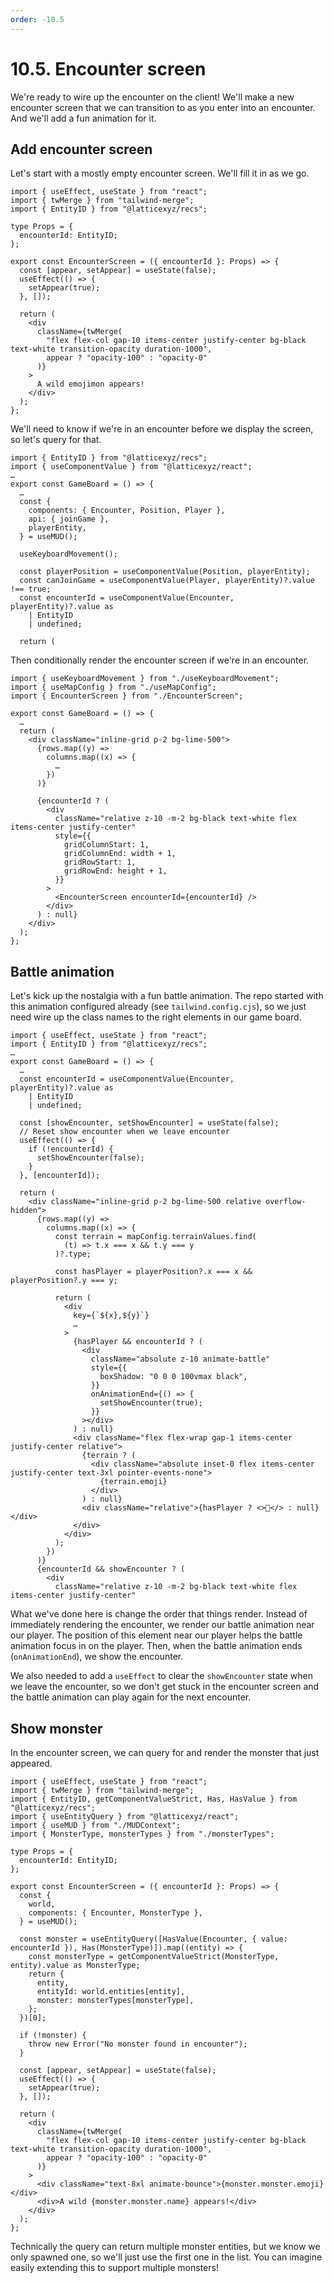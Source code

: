 ```yaml
---
order: -10.5
---
```


# 10.5. Encounter screen

We're ready to wire up the encounter on the client! We'll make a new encounter screen that we can transition to as you enter into an encounter. And we'll add a fun animation for it.

## Add encounter screen

Let's start with a mostly empty encounter screen. We'll fill it in as we go.

```tsx packages/client/src/EncounterScreen.tsx
import { useEffect, useState } from "react";
import { twMerge } from "tailwind-merge";
import { EntityID } from "@latticexyz/recs";

type Props = {
  encounterId: EntityID;
};

export const EncounterScreen = ({ encounterId }: Props) => {
  const [appear, setAppear] = useState(false);
  useEffect(() => {
    setAppear(true);
  }, []);

  return (
    <div
      className={twMerge(
        "flex flex-col gap-10 items-center justify-center bg-black text-white transition-opacity duration-1000",
        appear ? "opacity-100" : "opacity-0"
      )}
    >
      A wild emojimon appears!
    </div>
  );
};
```

We'll need to know if we're in an encounter before we display the screen, so let's query for that.

```tsx !#1,7,16-18 packages/client/src/GameBoard.tsx
import { EntityID } from "@latticexyz/recs";
import { useComponentValue } from "@latticexyz/react";
…
export const GameBoard = () => {
  …
  const {
    components: { Encounter, Position, Player },
    api: { joinGame },
    playerEntity,
  } = useMUD();

  useKeyboardMovement();

  const playerPosition = useComponentValue(Position, playerEntity);
  const canJoinGame = useComponentValue(Player, playerEntity)?.value !== true;
  const encounterId = useComponentValue(Encounter, playerEntity)?.value as
    | EntityID
    | undefined;

  return (
```

Then conditionally render the encounter screen if we're in an encounter.

```tsx !#3,15-27 packages/client/src/GameBoard.tsx
import { useKeyboardMovement } from "./useKeyboardMovement";
import { useMapConfig } from "./useMapConfig";
import { EncounterScreen } from "./EncounterScreen";

export const GameBoard = () => {
  …
  return (
    <div className="inline-grid p-2 bg-lime-500">
      {rows.map((y) =>
        columns.map((x) => {
          …
        })
      )}

      {encounterId ? (
        <div
          className="relative z-10 -m-2 bg-black text-white flex items-center justify-center"
          style={{
            gridColumnStart: 1,
            gridColumnEnd: width + 1,
            gridRowStart: 1,
            gridRowEnd: height + 1,
          }}
        >
          <EncounterScreen encounterId={encounterId} />
        </div>
      ) : null}
    </div>
  );
};
```

## Battle animation

Let's kick up the nostalgia with a fun battle animation. The repo started with this animation configured already (see `tailwind.config.cjs`), so we just need wire up the class names to the right elements in our game board.

```tsx !#1,10-16,19,26,33-43,50,56 packages/client/src/GameBoard.tsx
import { useEffect, useState } from "react";
import { EntityID } from "@latticexyz/recs";
…
export const GameBoard = () => {
  …
  const encounterId = useComponentValue(Encounter, playerEntity)?.value as
    | EntityID
    | undefined;

  const [showEncounter, setShowEncounter] = useState(false);
  // Reset show encounter when we leave encounter
  useEffect(() => {
    if (!encounterId) {
      setShowEncounter(false);
    }
  }, [encounterId]);

  return (
    <div className="inline-grid p-2 bg-lime-500 relative overflow-hidden">
      {rows.map((y) =>
        columns.map((x) => {
          const terrain = mapConfig.terrainValues.find(
            (t) => t.x === x && t.y === y
          )?.type;

          const hasPlayer = playerPosition?.x === x && playerPosition?.y === y;

          return (
            <div
              key={`${x},${y}`}
              …
            >
              {hasPlayer && encounterId ? (
                <div
                  className="absolute z-10 animate-battle"
                  style={{
                    boxShadow: "0 0 0 100vmax black",
                  }}
                  onAnimationEnd={() => {
                    setShowEncounter(true);
                  }}
                ></div>
              ) : null}
              <div className="flex flex-wrap gap-1 items-center justify-center relative">
                {terrain ? (
                  <div className="absolute inset-0 flex items-center justify-center text-3xl pointer-events-none">
                    {terrain.emoji}
                  </div>
                ) : null}
                <div className="relative">{hasPlayer ? <>🤠</> : null}</div>
              </div>
            </div>
          );
        })
      )}
      {encounterId && showEncounter ? (
        <div
          className="relative z-10 -m-2 bg-black text-white flex items-center justify-center"
```

What we've done here is change the order that things render. Instead of immediately rendering the encounter, we render our battle animation near our player. The position of this element near our player helps the battle animation focus in on the player. Then, when the battle animation ends (`onAnimationEnd`), we show the encounter.

We also needed to add a `useEffect` to clear the `showEncounter` state when we leave the encounter, so we don't get stuck in the encounter screen and the battle animation can play again for the next encounter.

## Show monster

In the encounter screen, we can query for and render the monster that just appeared.

```tsx !#3-6,13-29,43-44 packages/client/src/EncounterScreen.tsx
import { useEffect, useState } from "react";
import { twMerge } from "tailwind-merge";
import { EntityID, getComponentValueStrict, Has, HasValue } from "@latticexyz/recs";
import { useEntityQuery } from "@latticexyz/react";
import { useMUD } from "./MUDContext";
import { MonsterType, monsterTypes } from "./monsterTypes";

type Props = {
  encounterId: EntityID;
};

export const EncounterScreen = ({ encounterId }: Props) => {
  const {
    world,
    components: { Encounter, MonsterType },
  } = useMUD();

  const monster = useEntityQuery([HasValue(Encounter, { value: encounterId }), Has(MonsterType)]).map((entity) => {
    const monsterType = getComponentValueStrict(MonsterType, entity).value as MonsterType;
    return {
      entity,
      entityId: world.entities[entity],
      monster: monsterTypes[monsterType],
    };
  })[0];

  if (!monster) {
    throw new Error("No monster found in encounter");
  }

  const [appear, setAppear] = useState(false);
  useEffect(() => {
    setAppear(true);
  }, []);

  return (
    <div
      className={twMerge(
        "flex flex-col gap-10 items-center justify-center bg-black text-white transition-opacity duration-1000",
        appear ? "opacity-100" : "opacity-0"
      )}
    >
      <div className="text-8xl animate-bounce">{monster.monster.emoji}</div>
      <div>A wild {monster.monster.name} appears!</div>
    </div>
  );
};
```

Technically the query can return multiple monster entities, but we know we only spawned one, so we'll just use the first one in the list. You can imagine easily extending this to support multiple monsters!
